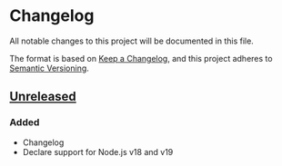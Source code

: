 # Changelog

All notable changes to this project will be documented in this file.

The format is based on [Keep a Changelog](https://keepachangelog.com/en/1.0.0/),
and this project adheres to [Semantic Versioning](https://semver.org/spec/v2.0.0.html).

## [Unreleased](https://github.com/ptrkcsk/terminal-profile/compare/v1.0.3…HEAD)

### Added

- Changelog
- Declare support for Node.js v18 and v19
